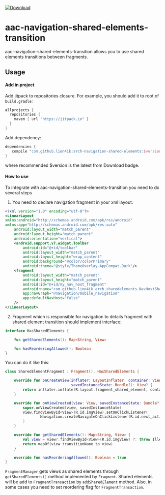  [ ![Download](https://api.bintray.com/packages/lion4ik/maven/arch-navigation-shared-elements/images/download.svg?version=0.1) ](https://bintray.com/lion4ik/maven/arch-navigation-shared-elements/0.1/link)
 
# aac-navigation-shared-elements-transition

aac-navigation-shared-elements-transition allows you to use shared elements transitions between fragments.

## Usage

#### Add in project

Add jitpack to repositories closure. For example, you should add it to root
of `build.gradle`:

```groovy
allprojects {
  repositories {
    maven { url "https://jitpack.io" }
  }
}
```
	 
Add dependency:

```groovy
dependencies {
   compile "com.github.lion4ik:arch-navigation-shared-elements:$version"
}
```

where recommended $version is the latest from Download badge.

#### How to use

To integrate with aac-navigation-shared-elements-transition you need to do several steps

1. You need to declare navigation fragment in your xml layout:

```xml
<?xml version="1.0" encoding="utf-8"?>
<LinearLayout
xmlns:android="http://schemas.android.com/apk/res/android"
xmlns:app="http://schemas.android.com/apk/res-auto"
    android:layout_width="match_parent"
    android:layout_height="match_parent"
    android:orientation="vertical">
    <android.support.v7.widget.Toolbar
        android:id="@+id/toolbar"
        android:layout_width="match_parent"
        android:layout_height="wrap_content"
        android:background="@color/colorPrimary"
        android:theme="@style/ThemeOverlay.AppCompat.Dark"/>
    <fragment
        android:layout_width="match_parent"
        android:layout_height="match_parent"
        android:id="@+id/my_nav_host_fragment"
        android:name="com.github.lion4ik.arch.sharedelements.NavHostSharedElementsTransitionFragment"
        app:navGraph="@navigation/mobile_navigation"
        app:defaultNavHost="false"
    />
</LinearLayout>
```

2. Fragment which is responsible for navigation to details fragment with shared element transition should implement interface: 
```kotlin
interface HasSharedElements {

    fun getSharedElements(): Map<String, View>

    fun hasReorderingAllowed(): Boolean
}
```

You can do it like this:

```kotlin
class SharedElementFragment : Fragment(), HasSharedElements {

    override fun onCreateView(inflater: LayoutInflater, container: ViewGroup?,
                              savedInstanceState: Bundle?): View? {
        return inflater.inflate(R.layout.fragment_shared_element, container, false)
    }

    override fun onViewCreated(view: View, savedInstanceState: Bundle?) {
        super.onViewCreated(view, savedInstanceState)
        view.findViewById<View>(R.id.imgView).setOnClickListener(
                Navigation.createNavigateOnClickListener(R.id.next_action)
        )
    }

    override fun getSharedElements(): Map<String, View> {
        val view = view?.findViewById<View>(R.id.imgView) ?: throw IllegalArgumentException("view is null")
        return mapOf(view.transitionName to view)
    }

    override fun hasReorderingAllowed(): Boolean = true
}
```

`FragmentManager` gets views as shared elements through `getSharedElements()` method implemented by `Fragment`. Shared elements will be add to `FragmentTransaction` by `addSharedElement` method. Also, in some cases you need to set reordering flag for `FragmentTransaction`. 
